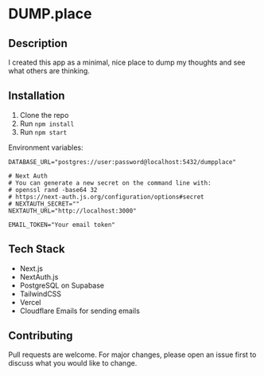 # DUMP.place

## Description
I created this app as a minimal, nice place to dump my thoughts and see what others are thinking.

## Installation
1. Clone the repo
2. Run `npm install`
3. Run `npm start`

Environment variables:
```
DATABASE_URL="postgres://user:password@localhost:5432/dumpplace"

# Next Auth
# You can generate a new secret on the command line with:
# openssl rand -base64 32
# https://next-auth.js.org/configuration/options#secret
# NEXTAUTH_SECRET=""
NEXTAUTH_URL="http://localhost:3000"

EMAIL_TOKEN="Your email token"
```

## Tech Stack
- Next.js
- NextAuth.js
- PostgreSQL on Supabase
- TailwindCSS
- Vercel
- Cloudflare Emails for sending emails

## Contributing
Pull requests are welcome. For major changes, please open an issue first to discuss what you would like to change.